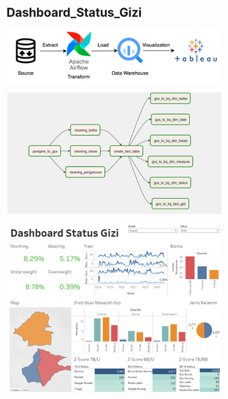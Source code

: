 # Dashboard_Status_Gizi
<p align="center"><img src="https://github.com/fakhriyalfians/Dashboard_Status_Gizi/blob/main/images/arc.png" width="500px"></p>

<p align="center"><img src="https://github.com/fakhriyalfians/Dashboard_Status_Gizi/blob/main/images/dags.png" width="500px"></p>

<p align="center"><img src="https://github.com/fakhriyalfians/Dashboard_Status_Gizi/blob/main/images/dashboard.png" width="500px"></p>
